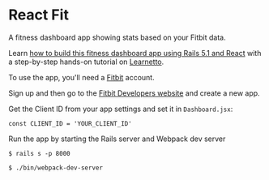 # React Fit

A fitness dashboard app showing stats based on your Fitbit data.

Learn [how to build this fitness dashboard app using Rails 5.1 and React](https://learnetto.com/users/hrishio/courses/the-complete-react-on-rails-5-course) with a step-by-step hands-on tutorial on [Learnetto](https://learnetto.com).

To use the app, you'll need a [Fitbit](https://fitbit.com) account.

Sign up and then go to the [Fitbit Developers website](https://dev.fitbit.com) and create a new app.

Get the Client ID from your app settings and set it in `Dashboard.jsx`:

```
const CLIENT_ID = 'YOUR_CLIENT_ID'
```

Run the app by starting the Rails server and Webpack dev server

```
$ rails s -p 8000

$ ./bin/webpack-dev-server

```
